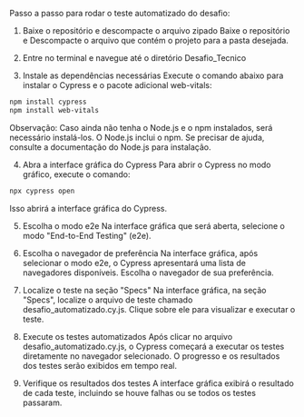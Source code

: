 Passo a passo para rodar o teste automatizado do desafio:

1. Baixe o repositório e descompacte o arquivo zipado
Baixe o repositório e Descompacte o arquivo que contém o projeto para a pasta desejada.

2. Entre no terminal e navegue até o diretório Desafio_Tecnico

3. Instale as dependências necessárias
Execute o comando abaixo para instalar o Cypress e o pacote adicional web-vitals:

```bash
npm install cypress
npm install web-vitals
```
Observação: Caso ainda não tenha o Node.js e o npm instalados, será necessário instalá-los. O Node.js inclui o npm. Se precisar de ajuda, consulte a documentação do Node.js para instalação.

4. Abra a interface gráfica do Cypress
Para abrir o Cypress no modo gráfico, execute o comando:

```bash
npx cypress open
```

Isso abrirá a interface gráfica do Cypress.

5. Escolha o modo e2e
Na interface gráfica que será aberta, selecione o modo "End-to-End Testing" (e2e).

6. Escolha o navegador de preferência
Na interface gráfica, após selecionar o modo e2e, o Cypress apresentará uma lista de navegadores disponíveis. Escolha o navegador de sua preferência.

7. Localize o teste na seção "Specs"
Na interface gráfica, na seção "Specs", localize o arquivo de teste chamado desafio_automatizado.cy.js. Clique sobre ele para visualizar e executar o teste.

8. Execute os testes automatizados
Após clicar no arquivo desafio_automatizado.cy.js, o Cypress começará a executar os testes diretamente no navegador selecionado. O progresso e os resultados dos testes serão exibidos em tempo real.

9. Verifique os resultados dos testes
A interface gráfica exibirá o resultado de cada teste, incluindo se houve falhas ou se todos os testes passaram.